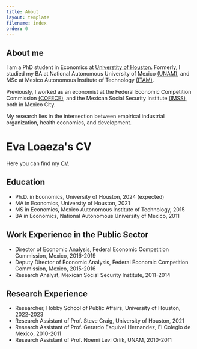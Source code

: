 ```yaml
---
title: About
layout: template
filename: index
order: 0
--- 
```


## About me

I am a PhD student in Economics at [Universtity of Houston](https://www.uh.edu/class/economics/). Formerly, I studied my BA at National Autonomous University of Mexico [(UNAM)](http://www.economia.unam.mx/), and MSc at Mexico Autonomous Institute of Technology [(ITAM)](https://posgrados.itam.mx/). 

Previously, I worked as an economist at the Federal Economic Competition Commission [(COFECE)](https://www.cofece.mx/?lang=en), and the Mexican Social Security Institute [(IMSS)](http://www.imss.gob.mx/), both in Mexico City. 

My research lies in the intersection between empirical industrial organization, health economics, and development.

# Eva Loaeza's CV
Here you can find my <a href="/files/EvaLoaeza_CV_2022.pdf">CV</a>.

## Education
- Ph.D. in Economics, University of Houston, 2024 (expected)
- MA in Economics, University of Houston, 2021
- MS in Economics, Mexico Autonomous Institute of Technology, 2015
- BA in Economics, National Autonomous University of Mexico, 2011

## Work Experience in the Public Sector
- Director of Economic Analysis, Federal Economic Competition Commission, Mexico, 2016-2019
- Deputy Director of Economic Analysis, Federal Economic Competition Commission, Mexico, 2015-2016
- Research Analyst, Mexican Social Security Institute, 2011-2014

## Research Experience
- Researcher, Hobby School of Public Affairs, University of Houston, 2022-2023
- Research Assistant of Prof. Steve Craig, University of Houston, 2021
- Research Assistant of Prof. Gerardo Esquivel Hernandez, El Colegio de Mexico, 2010-2011
- Research Assistant of Prof. Noemi Levi Orlik, UNAM, 2010-2011
